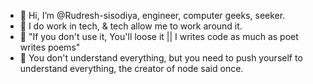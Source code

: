 - 👋 Hi, I’m @Rudresh-sisodiya, engineer, computer geeks, seeker.
- 👀 I do work in tech, & tech allow me to work around it.
- 🌱 "If you don't use it, You'll loose it || I writes code as much as poet writes poems"
- 💞️ You don't understand everything, but you need to push yourself to understand everything, the creator of node said once.


<!---
Rudresh-sisode/Rudresh-sisode is a ✨ special ✨ repository because its `README.md` (this file) appears on your GitHub profile.
You can click the Preview link to take a look at your changes.
--->
